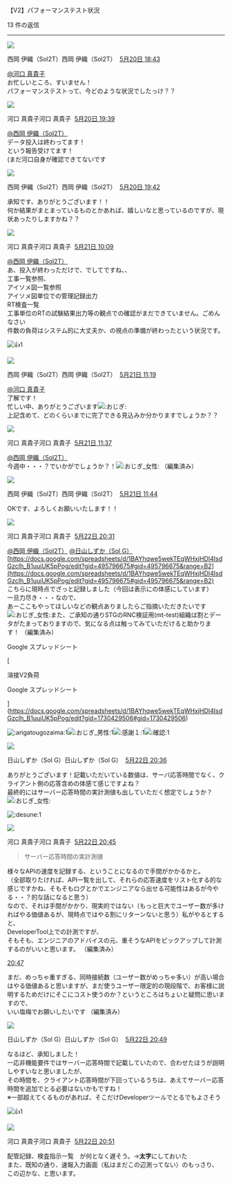 【V2】パフォーマンステスト状況

13 件の返信

---

![](https://ca.slack-edge.com/T7L88TM38-U04KUHFF7SA-26c8126df351-48)

西岡 伊織（Sol2T）西岡 伊織（Sol2T）  [5月20日 18:43](https://sensyn-robotics.slack.com/archives/C067BTYKVS4/p1747734225952859?thread_ts=1747734199.484459&cid=C067BTYKVS4)  

[@河口 真貴子](https://sensyn-robotics.slack.com/team/U031FRESR55)  
お忙しいところ、すいません！  
パフォーマンステストって、今どのような状況でしたっけ？？

![](https://ca.slack-edge.com/T7L88TM38-U031FRESR55-997870642417-48)

河口 真貴子河口 真貴子  [5月20日 19:39](https://sensyn-robotics.slack.com/archives/C067BTYKVS4/p1747737577500449?thread_ts=1747734199.484459&cid=C067BTYKVS4)  

[@西岡 伊織（Sol2T）](https://sensyn-robotics.slack.com/team/U04KUHFF7SA)  
データ投入は終わってます！  
という報告受けてます！  
(まだ河口自身が確認できてないです

![](https://ca.slack-edge.com/T7L88TM38-U04KUHFF7SA-26c8126df351-48)

西岡 伊織（Sol2T）西岡 伊織（Sol2T）  [5月20日 19:42](https://sensyn-robotics.slack.com/archives/C067BTYKVS4/p1747737748378349?thread_ts=1747734199.484459&cid=C067BTYKVS4)  

承知です、ありがとうございます！！  
何か結果がまとまっているものとかあれば、嬉しいなと思っているのですが、現状あったりしますかね？？

![](https://ca.slack-edge.com/T7L88TM38-U031FRESR55-997870642417-48)

河口 真貴子河口 真貴子  [5月21日 10:09](https://sensyn-robotics.slack.com/archives/C067BTYKVS4/p1747789754066609?thread_ts=1747734199.484459&cid=C067BTYKVS4)  

[@西岡 伊織（Sol2T）](https://sensyn-robotics.slack.com/team/U04KUHFF7SA)  
あ、投入が終わっただけで、でしてですね、、  
工事一覧参照、  
アイソメ図一覧参照  
アイソメ図単位での管理記録出力  
RT検査一覧  
工事単位のRTの試験結果出力等の観点での確認がまだできていません。ごめんなさい  
件数の負荷はシステム的に大丈夫か、の視点の準備が終わったという状況です。

![:+1:](https://a.slack-edge.com/production-standard-emoji-assets/14.0/apple-small/1f44d.png)1

![](https://ca.slack-edge.com/T7L88TM38-U04KUHFF7SA-26c8126df351-48)

西岡 伊織（Sol2T）西岡 伊織（Sol2T）  [5月21日 11:19](https://sensyn-robotics.slack.com/archives/C067BTYKVS4/p1747793951980219?thread_ts=1747734199.484459&cid=C067BTYKVS4)  

[@河口 真貴子](https://sensyn-robotics.slack.com/team/U031FRESR55)  
了解です！  
忙しい中、ありがとうございます![:おじぎ:](https://a.slack-edge.com/production-standard-emoji-assets/14.0/apple-medium/1f647.png)  
上記含めて、どのくらいまでに完了できる見込みか分かりますでしょうか？？

![](https://ca.slack-edge.com/T7L88TM38-U031FRESR55-997870642417-48)

河口 真貴子河口 真貴子  [5月21日 11:37](https://sensyn-robotics.slack.com/archives/C067BTYKVS4/p1747795067282719?thread_ts=1747734199.484459&cid=C067BTYKVS4)  

[@西岡 伊織（Sol2T）](https://sensyn-robotics.slack.com/team/U04KUHFF7SA)  
今週中・・・？でいかがでしょうか？！![:おじぎ_女性:](https://a.slack-edge.com/production-standard-emoji-assets/14.0/apple-medium/1f647-200d-2640-fe0f.png) （編集済み） 

![](https://ca.slack-edge.com/T7L88TM38-U04KUHFF7SA-26c8126df351-48)

西岡 伊織（Sol2T）西岡 伊織（Sol2T）  [5月21日 11:44](https://sensyn-robotics.slack.com/archives/C067BTYKVS4/p1747795473132099?thread_ts=1747734199.484459&cid=C067BTYKVS4)  

OKです、よろしくお願いいたします！！

![](https://ca.slack-edge.com/T7L88TM38-U031FRESR55-997870642417-48)

河口 真貴子河口 真貴子  [5月22日 20:31](https://sensyn-robotics.slack.com/archives/C067BTYKVS4/p1747913487171749?thread_ts=1747734199.484459&cid=C067BTYKVS4)  

[@西岡 伊織（Sol2T）](https://sensyn-robotics.slack.com/team/U04KUHFF7SA) [@日山しずか（Sol G）](https://sensyn-robotics.slack.com/team/U0405EVJQSZ)  
[https://docs.google.com/spreadsheets/d/1BAYhqwe5wekTEqWHxjHDI4IsdGzcIh_B1uuiUK5pPog/edit?gid=495796675#gid=495796675&range=B2](https://docs.google.com/spreadsheets/d/1BAYhqwe5wekTEqWHxjHDI4IsdGzcIh_B1uuiUK5pPog/edit?gid=495796675#gid=495796675&range=B2)  
こちらに現時点でざっと記録しました（今回は表示にの体感にしています）  
一旦力尽き・・・なので、  
あーここもやってほしいなどの観点ありましたらご指摘いただきたいです![:おじぎ_女性:](https://a.slack-edge.com/production-standard-emoji-assets/14.0/apple-medium/1f647-200d-2640-fe0f.png)また、ご承知の通りSTGのRNC検証用(mt-test)組織は割とデータがたまっておりますので、気になる点は触ってみていただけると助かります！ （編集済み） 

Google スプレッドシート 

[

溶接V2負荷

Google スプレッドシート

](https://docs.google.com/spreadsheets/d/1BAYhqwe5wekTEqWHxjHDI4IsdGzcIh_B1uuiUK5pPog/edit?gid=1730429506#gid=1730429506)

![:arigatougozaima:](https://emoji.slack-edge.com/T7L88TM38/arigatougozaima/9aeab1d64822f24f.png)1![:おじぎ_男性:](https://a.slack-edge.com/production-standard-emoji-assets/14.0/apple-small/1f647-200d-2642-fe0f.png)1![:感謝１:](https://emoji.slack-edge.com/T7L88TM38/%25E6%2584%259F%25E8%25AC%259D%25EF%25BC%2591/9a166694e783098b.png)1![:確認:](https://emoji.slack-edge.com/T7L88TM38/%25E7%25A2%25BA%25E8%25AA%258D/c1504b7431e80e22.png)1

![](https://ca.slack-edge.com/T7L88TM38-U0405EVJQSZ-000962c57304-48)

日山しずか（Sol G）日山しずか（Sol G）  [5月22日 20:36](https://sensyn-robotics.slack.com/archives/C067BTYKVS4/p1747913818365129?thread_ts=1747734199.484459&cid=C067BTYKVS4)  

ありがとうございます！記載いただいている数値は、サーバ応答時間でなく、クライアント側の応答含めの体感て感じですよね？  
最終的にはサーバー応答時間の実計測値も出していただく想定でしょうか？![:おじぎ_女性:](https://a.slack-edge.com/production-standard-emoji-assets/14.0/apple-medium/1f647-200d-2640-fe0f.png)

![:desune:](https://emoji.slack-edge.com/T7L88TM38/desune/c6e00235c5450f4d.png)1

![](https://ca.slack-edge.com/T7L88TM38-U031FRESR55-997870642417-48)

河口 真貴子河口 真貴子  [5月22日 20:45](https://sensyn-robotics.slack.com/archives/C067BTYKVS4/p1747914311692479?thread_ts=1747734199.484459&cid=C067BTYKVS4)  

> サーバー応答時間の実計測値

様々なAPIの速度を記録する、ということになるので手間がかかるかと。  
（全部取りたければ、API一覧を出して、それらの応答速度をリスト化する的な感じですかね、そもそもログとかでエンジニアなら出せる可能性はあるが今やる・・？的な話になると思う）  
なので、それは手間がかかり、現実的ではない（もっと巨大でユーザー数が多ければやる価値あるが、現時点ではやる割にリターンないと思う）私がやるとすると、  
DeveloperTool上での計測ですが、  
そもそも、エンジニアのアドバイスの元、重そうなAPIをピックアップして計測するのがいいと思います。 （編集済み） 

[20:47](https://sensyn-robotics.slack.com/archives/C067BTYKVS4/p1747914430941539?thread_ts=1747734199.484459&cid=C067BTYKVS4)

まだ、めっちゃ重すぎる、同時接続数（ユーザー数がめっちゃ多い）が高い場合はやる価値あると思いますが、まだ使うユーザー限定的の現段階で、お客様に説明するためだけにそこにコスト使うのか？というところはちょいと疑問に思いますので、  
いい塩梅でお願いしたいです （編集済み） 

![](https://ca.slack-edge.com/T7L88TM38-U0405EVJQSZ-000962c57304-48)

日山しずか（Sol G）日山しずか（Sol G）  [5月22日 20:49](https://sensyn-robotics.slack.com/archives/C067BTYKVS4/p1747914597155099?thread_ts=1747734199.484459&cid=C067BTYKVS4)  

なるほど、承知しました！  
一応非機能要件ではサーバー応答時間で記載していたので、合わせたほうが説明しやすいなと思いましたが、  
その時間を、クライアント応答時間が下回っているうちは、あえてサーバー応答時間を追加でとる必要はないかもですね！  
※一部超えてくるものがあれば、そこだけDeveloperツールでとるでもよさそう

![:+1:](https://a.slack-edge.com/production-standard-emoji-assets/14.0/apple-small/1f44d.png)1

![](https://ca.slack-edge.com/T7L88TM38-U031FRESR55-997870642417-48)

河口 真貴子河口 真貴子  [5月22日 20:51](https://sensyn-robotics.slack.com/archives/C067BTYKVS4/p1747914688109159?thread_ts=1747734199.484459&cid=C067BTYKVS4)  

配管記録、検査指示一覧　が何となく遅そう。→**太字**にしておいた  
また、既知の通り、速報入力画面（私はまだこの辺測ってない）のもっさり、  
この辺かな、と思います。